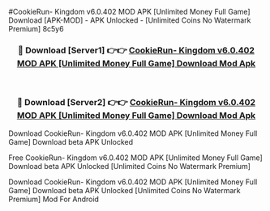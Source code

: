 #CookieRun- Kingdom v6.0.402 MOD APK [Unlimited Money Full Game] Download [APK-MOD] - APK Unlocked - [Unlimited Coins No Watermark Premium] 8c5y6



<div align="center">

<h3>🔴 Download [Server1] 👉👉 <a href="https://momento.my/?title=CookieRun-_Kingdom_v6.0.402_MOD_APK_[Unlimited_Money_Full_Game]_Download">CookieRun- Kingdom v6.0.402 MOD APK [Unlimited Money Full Game] Download Mod Apk</a></h3><br>

<h3>🔴 Download [Server2] 👉👉 <a href="https://momento.my/?title=CookieRun-_Kingdom_v6.0.402_MOD_APK_[Unlimited_Money_Full_Game]_Download">CookieRun- Kingdom v6.0.402 MOD APK [Unlimited Money Full Game] Download Mod Apk</a></h3>
</div>



Download CookieRun- Kingdom v6.0.402 MOD APK [Unlimited Money Full Game] Download beta APK Unlocked

Free CookieRun- Kingdom v6.0.402 MOD APK [Unlimited Money Full Game] Download beta APK Unlocked [Unlimited Coins No Watermark Premium]

Download CookieRun- Kingdom v6.0.402 MOD APK [Unlimited Money Full Game] Download beta APK Unlocked [Unlimited Coins No Watermark Premium] Mod For Android
